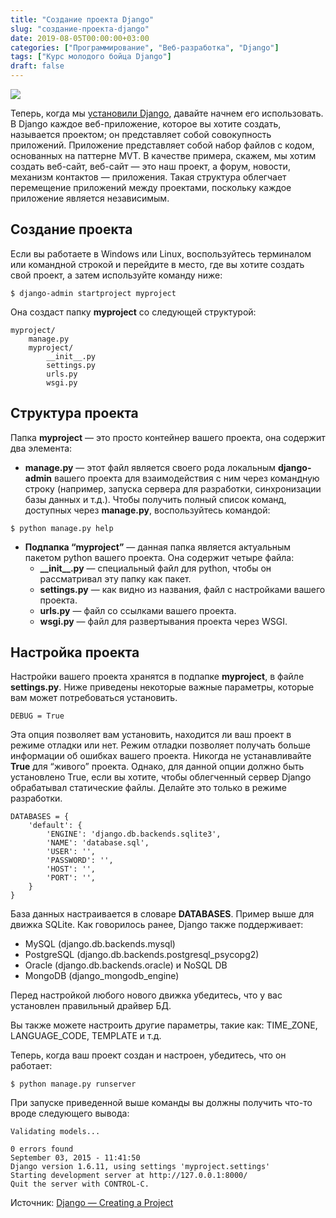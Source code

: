 ```yaml
---
title: "Создание проекта Django"
slug: "создание-проекта-django"
date: 2019-08-05T00:00:00+03:00
categories: ["Программирование", "Веб-разработка", "Django"]
tags: ["Курс молодого бойца Django"]
draft: false
---
```


![](/posts/создание-проекта-django/Django4.jpg)

Теперь, когда мы [установили Django](https://itdoxy.com/установка-django/), давайте начнем его использовать. В Django
каждое веб-приложение, которое вы хотите создать, называется проектом; он представляет собой совокупность приложений.
Приложение представляет собой набор файлов с кодом, основанных на паттерне MVT. В качестве примера, скажем, мы хотим
создать веб-сайт, веб-сайт — это наш проект, а форум, новости, механизм контактов — приложения. Такая структура облегчает
перемещение приложений между проектами, поскольку каждое приложение является независимым.

## Создание проекта

Если вы работаете в Windows или Linux, воспользуйтесь терминалом или командной строкой и перейдите в место, где вы хотите
создать свой проект, а затем используйте команду ниже:

```
$ django-admin startproject myproject
```

Она создаст папку **myproject** со следующей структурой:

```
myproject/
    manage.py
    myproject/
        __init__.py
        settings.py
        urls.py
        wsgi.py
```

## Структура проекта

Папка **myproject** — это просто контейнер вашего проекта, она содержит два элемента:

- **manage.py** — этот файл является своего рода локальным **django-admin** вашего проекта для взаимодействия с ним через
командную строку (например, запуска сервера для разработки, синхронизации базы данных и т.д.). Чтобы получить полный
список команд, доступных через **manage.py**, воспользуйтесь командой:

```
$ python manage.py help
```

- **Подпапка “myproject”** — данная папка является актуальным пакетом python вашего проекта. Она содержит четыре файла:
  - **\_\_init\_\_.py** — специальный файл для python, чтобы он рассматривал эту папку как пакет.
  - **settings.py** — как видно из названия, файл с настройками вашего проекта.
  - **urls.py** — файл со ссылками вашего проекта.
  - **wsgi.py** — файл для развертывания проекта через WSGI.

## Настройка проекта

Настройки вашего проекта хранятся в подпапке **myproject**, в файле **settings.py**. Ниже приведены некоторые важные
параметры, которые вам может потребоваться установить.

```
DEBUG = True
```

Эта опция позволяет вам установить, находится ли ваш проект в режиме отладки или нет. Режим отладки позволяет получать
больше информации об ошибках вашего проекта. Никогда не устанавливайте **True** для “живого” проекта. Однако, для данной
опции должно быть установлено True, если вы хотите, чтобы облегченный сервер Django обрабатывал статические файлы. Делайте
это только в режиме разработки.

```
DATABASES = {
    'default': {
        'ENGINE': 'django.db.backends.sqlite3',
        'NAME': 'database.sql',
        'USER': '',
        'PASSWORD': '',
        'HOST': '',
        'PORT': '',
    }
}
```

База данных настраивается в словаре **DATABASES**. Пример выше для движка SQLite. Как говорилось ранее, Django также поддерживает:

- MySQL (django.db.backends.mysql)
- PostgreSQL (django.db.backends.postgresql_psycopg2)
- Oracle (django.db.backends.oracle) и NoSQL DB
- MongoDB (django_mongodb_engine)

Перед настройкой любого нового движка убедитесь, что у вас установлен правильный драйвер БД.

Вы также можете настроить другие параметры, такие как: TIME_ZONE, LANGUAGE_CODE, TEMPLATE и т.д.

Теперь, когда ваш проект создан и настроен, убедитесь, что он работает:

```
$ python manage.py runserver
```

При запуске приведенной выше команды вы должны получить что-то вроде следующего вывода:

```
Validating models...

0 errors found
September 03, 2015 - 11:41:50
Django version 1.6.11, using settings 'myproject.settings'
Starting development server at http://127.0.0.1:8000/
Quit the server with CONTROL-C.
```

Источник: [Django — Creating a Project](https://www.tutorialspoint.com/django/django_creating_project.htm)
